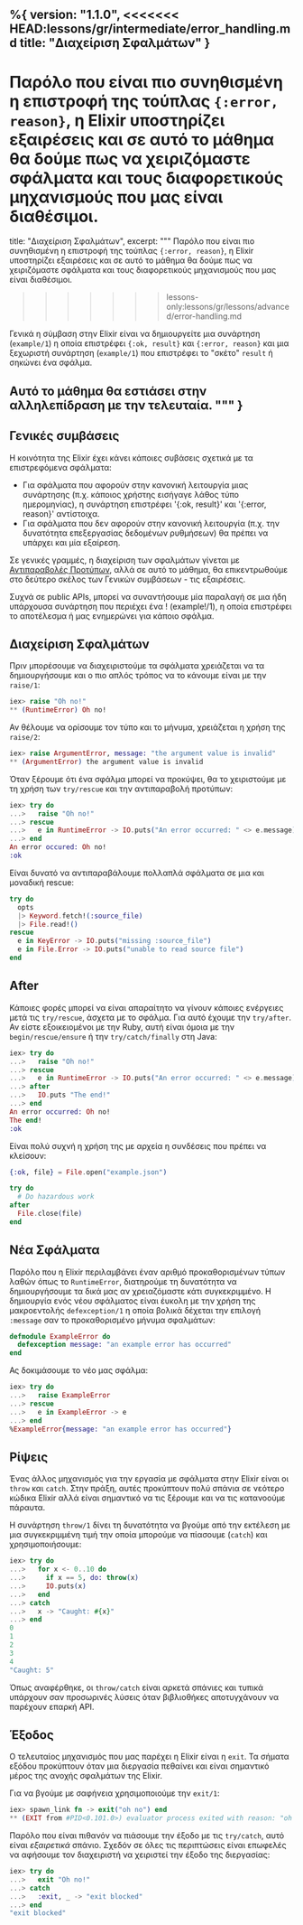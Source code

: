 %{
  version: "1.1.0",
<<<<<<< HEAD:lessons/gr/intermediate/error_handling.md
  title: "Διαχείριση Σφαλμάτων"
}
---

Παρόλο που είναι πιο συνηθισμένη η επιστροφή της τούπλας `{:error, reason}`, η Elixir υποστηρίζει εξαιρέσεις και σε αυτό το μάθημα θα δούμε πως να χειριζόμαστε σφάλματα και τους διαφορετικούς μηχανισμούς που μας είναι διαθέσιμοι.
=======
  title: "Διαχείριση Σφαλμάτων",
  excerpt: """
  Παρόλο που είναι πιο συνηθισμένη η επιστροφή της τούπλας `{:error, reason}`, η Elixir υποστηρίζει εξαιρέσεις και σε αυτό το μάθημα θα δούμε πως να χειριζόμαστε σφάλματα και τους διαφορετικούς μηχανισμούς που μας είναι διαθέσιμοι.
>>>>>>> lessons-only:lessons/gr/lessons/advanced/error-handling.md

  Γενικά η σύμβαση στην Elixir είναι να δημιουργείτε μια συνάρτηση (`example/1`) η οποία επιστρέφει `{:ok, result}` και `{:error, reason}` και μια ξεχωριστή συνάρτηση (`example/1`) που επιστρέφει το "σκέτο" `result` ή σηκώνει ένα σφάλμα.

  Αυτό το μάθημα θα εστιάσει στην αλληλεπίδραση με την τελευταία.
  """
}
---

## Γενικές συμβάσεις

Η κοινότητα της Elixir έχει κάνει κάποιες συβάσεις σχετικά με τα επιστρεφόμενα σφάλματα:

* Για σφάλματα που αφορούν στην κανονική λειτουργία μιας συνάρτησης (π.χ. κάποιος χρήστης εισήγαγε λάθος τύπο ημερομηνίας), η συνάρτηση επιστρέφει '{:ok, result}' και '{:error, reason}' αντίστοιχα.
* Για σφάλματα που δεν αφορούν στην κανονική λειτουργία (π.χ. την δυνατότητα επεξεργασίας δεδομένων ρυθμήσεων) θα πρέπει να υπάρχει και μία εξαίρεση.

Σε γενικές γραμμές, η διαχείριση των σφαλμάτων γίνεται με [Αντιπαραβολές Προτύπων](../../basics/pattern-matching/), αλλά σε αυτό το μάθημα, θα επικεντρωθούμε στο δεύτερο σκέλος των Γενικών συμβάσεων - τις εξαιρέσεις.

Συχνά σε public APIs, μπορεί να συναντήσουμε μία παραλαγή σε μια ήδη υπάρχουσα συνάρτηση που περιέχει ένα ! (example!/1), η οποία επιστρέφει το αποτέλεσμα ή μας ενημερώνει για κάποιο σφάλμα.

## Διαχείριση Σφαλμάτων

Πριν μπορέσουμε να διαχειριστούμε τα σφάλματα χρειάζεται να τα δημιουργήσουμε και ο πιο απλός τρόπος να το κάνουμε είναι με την `raise/1`:

```elixir
iex> raise "Oh no!"
** (RuntimeError) Oh no!
```

Αν θέλουμε να ορίσουμε τον τύπο και το μήνυμα, χρειάζεται η χρήση της `raise/2`:

```elixir
iex> raise ArgumentError, message: "the argument value is invalid"
** (ArgumentError) the argument value is invalid
```

Όταν ξέρουμε ότι ένα σφάλμα μπορεί να προκύψει, θα το χειριστούμε με τη χρήση των `try/rescue` και την αντιπαραβολή προτύπων:

```elixir
iex> try do
...>   raise "Oh no!"
...> rescue
...>   e in RuntimeError -> IO.puts("An error occurred: " <> e.message)
...> end
An error occured: Oh no!
:ok
```

Είναι δυνατό να αντιπαραβάλουμε πολλαπλά σφάλματα σε μια και μοναδική rescue:

```elixir
try do
  opts
  |> Keyword.fetch!(:source_file)
  |> File.read!()
rescue
  e in KeyError -> IO.puts("missing :source_file")
  e in File.Error -> IO.puts("unable to read source file")
end
```

## After

Κάποιες φορές μπορεί να είναι απαραίτητο να γίνουν κάποιες ενέργειες μετά τις `try/rescue`, άσχετα με το σφάλμα.
Για αυτό έχουμε την `try/after`.
Αν είστε εξοικειομένοι με την Ruby, αυτή είναι όμοια με την `begin/rescue/ensure` ή την `try/catch/finally` στη Java:

```elixir
iex> try do
...>   raise "Oh no!"
...> rescue
...>   e in RuntimeError -> IO.puts("An error occurred: " <> e.message)
...> after
...>   IO.puts "The end!"
...> end
An error occurred: Oh no!
The end!
:ok
```

Είναι πολύ συχνή η χρήση της με αρχεία η συνδέσεις που πρέπει να κλείσουν:

```elixir
{:ok, file} = File.open("example.json")

try do
  # Do hazardous work
after
  File.close(file)
end
```

## Νέα Σφάλματα

Παρόλο που η Elixir περιλαμβάνει έναν αριθμό προκαθορισμένων τύπων λαθών όπως το `RuntimeError`, διατηρούμε τη δυνατότητα να δημιουργήσουμε τα δικά μας αν χρειαζόμαστε κάτι συγκεκριμμένο.
Η δημιουργία ενός νέου σφάλματος είναι έυκολη με την χρήση της μακροεντολής `defexception/1` η οποία βολικά δέχεται την επιλογή `:message` σαν το προκαθορισμένο μήνυμα σφαλμάτων:

```elixir
defmodule ExampleError do
  defexception message: "an example error has occurred"
end
```

Ας δοκιμάσουμε το νέο μας σφάλμα:

```elixir
iex> try do
...>   raise ExampleError
...> rescue
...>   e in ExampleError -> e
...> end
%ExampleError{message: "an example error has occurred"}
```

## Ρίψεις

Ένας άλλος μηχανισμός για την εργασία με σφάλματα στην Elixir είναι οι `throw` και `catch`.
Στην πράξη, αυτές προκύπτουν πολύ σπάνια σε νεότερο κώδικα Elixir αλλά είναι σημαντικό να τις ξέρουμε και να τις κατανοούμε πάραυτα.

Η συνάρτηση `throw/1` δίνει τη δυνατότητα να βγούμε από την εκτέλεση με μια συγκεκριμμένη τιμή την οποία μπορούμε να πίασουμε (`catch`) και χρησιμοποιήσουμε:

```elixir
iex> try do
...>   for x <- 0..10 do
...>     if x == 5, do: throw(x)
...>     IO.puts(x)
...>   end
...> catch
...>   x -> "Caught: #{x}"
...> end
0
1
2
3
4
"Caught: 5"
```

Όπως αναφέρθηκε, οι `throw/catch` είναι αρκετά σπάνιες και τυπικά υπάρχουν σαν προσωρινές λύσεις όταν βιβλιοθήκες αποτυγχάνουν να παρέχουν επαρκή API.

## Έξοδος

Ο τελευταίος μηχανισμός που μας παρέχει η Elixir είναι η `exit`.  Τα σήματα εξόδου προκύπτουν όταν μια διεργασία πεθαίνει και είναι σημαντικό μέρος της ανοχής σφαλμάτων της Elixir.

Για να βγούμε με σαφήνεια χρησιμοποιούμε την `exit/1`:

```elixir
iex> spawn_link fn -> exit("oh no") end
** (EXIT from #PID<0.101.0>) evaluator process exited with reason: "oh no"
```

Παρόλο που είναι πιθανόν να πιάσουμε την έξοδο με τις `try/catch`, αυτό είναι _εξαιρετικά_ σπάνιο.
Σχεδόν σε όλες τις περιπτώσεις είναι επωφελές να αφήσουμε τον διαχειριστή να χειριστεί την έξοδο της διεργασίας:

```elixir
iex> try do
...>   exit "Oh no!"
...> catch
...>   :exit, _ -> "exit blocked"
...> end
"exit blocked"
```
